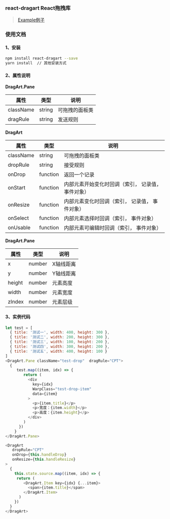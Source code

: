 ### react-dragart React拖拽库
> [Example例子](www.jerryberton.cn/react-dragart/build/index.html)

### 使用文档

#### 1、安装

```bash
npm install react-dragart --save 
yarn install  // 其他安装方式
```
#### 2、属性说明

**DragArt.Pane**

| 属性 |  类型 | 说明 |
| ---- |-----|------|
| className | string | 可拖拽的面板类|
| dragRule | string | 发送规则 |

**DragArt**

| 属性 |  类型 | 说明 |
| ---- |-----|------|
| className | string | 可拖拽的面板类|
| dropRule | string | 接受规则 |
| onDrop 	| function | 返回一个记录 |
| onStart | function | 内部元素开始变化时回调（索引， 记录值， 事件对象）|
| onResize | function | 内部元素变化时回调（索引， 记录值， 事件对象）|
| onSelect | function | 内部元素选择时回调（索引， 事件对象）|
| onUsable | function | 内部元素可编辑时回调（索引， 事件对象）|

**DragArt.Pane**

| 属性 |  类型 | 说明 |
| ---- |-----|------|
| x | number | X轴线距离|
| y | number | Y轴线距离 |
| height | number | 元素高度 |
| width | number | 元素宽度|
| zIndex | number | 元素层级|

#### 3、实例代码

```javascript
let test = [
  { title: '测试一', width: 400, height: 300 },
  { title: '测试二', width: 200, height: 300 },
  { title: '测试三', width: 100, height: 200 },
  { title: '测试四', width: 300, height: 200 },
  { title: '测试五', width: 400, height: 100 }
]
<DragArt.Pane className="test-drop"  dragRule="CPT">
  {
     test.map((item, idx) => {
        return (
          <div 
            key={idx} 
            WarpClass="test-drop-item" 
            data={item}
          >
            <p>{item.title}</p>
            <p>宽度：{item.width}</p>
            <p>高度：{item.height}</p>
          </div>
        )
      })
    }
</DragArt.Pane>

<DragArt
   dropRule="CPT"
   onDrop={this.handleDrop}
   onResize={this.handleResize}
>
  {
    this.state.source.map((item, idx) => {
     return (
        <DragArt.Item key={idx} {...item}>
          <span>{item.title}</span>
        </DragArt.Item>
      )  
    })
  }
</DragArt>
```
